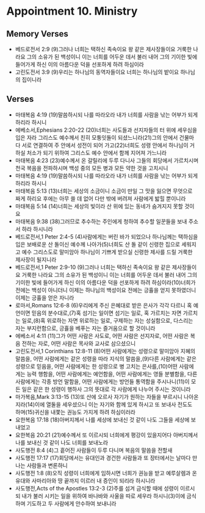 #  Appointment 10. Ministry

## Memory Verses
- 베드로전서 2:9 (9)그러나 너희는 택하신 족속이요 왕 같은 제사장들이요 거룩한 나라요 그의 소유가 된 백성이니 이는 너희를 어두운 데서 불러 내어 그의 기이한 빛에 들어가게 하신 이의 아름다운 덕을 선포하게 하려 하심이라
- 고린도전서 3:9 (9)우리는 하나님의 동역자들이요 너희는 하나님의 밭이요 하나님의 집이니라

## Verses
- 마태복음 4:19 (19)말씀하시되 나를 따라오라 내가 너희를 사람을 낚는 어부가 되게 하리라 하시니
- 에베소서,Ephesians 2:20-22 (20)너희는 사도들과 선지자들의 터 위에 세우심을 입은 자라 그리스도 예수께서 친히 모퉁잇돌이 되셨느니라(21)그의 안에서 건물마다 서로 연결하여 주 안에서 성전이 되어 가고(22)너희도 성령 안에서 하나님이 거하실 처소가 되기 위하여 그리스도 예수 안에서 함께 지어져 가느니라
- 마태복음 4:23 (23)예수께서 온 갈릴리에 두루 다니사 그들의 회당에서 가르치시며 천국 복음을 전파하시며 백성 중의 모든 병과 모든 약한 것을 고치시니
- 마태복음 4:19 (19)말씀하시되 나를 따라오라 내가 너희를 사람을 낚는 어부가 되게 하리라 하시니
- 마태복음 5:13 (13)너희는 세상의 소금이니 소금이 만일 그 맛을 잃으면 무엇으로 짜게 하리요 후에는 아무 쓸 데 없어 다만 밖에 버려져 사람에게 밟힐 뿐이니라
- 마태복음 5:14 (14)너희는 세상의 빛이라 산 위에 있는 동네가 숨겨지지 못할 것이요
- 마태복음 9:38 (38)그러므로 추수하는 주인에게 청하여 추수할 일꾼들을 보내 주소서 하라 하시니라
- 베드로전서,1 Peter 2:4-5 (4)사람에게는 버린 바가 되었으나 하나님께는 택하심을 입은 보배로운 산 돌이신 예수께 나아가(5)너희도 산 돌 같이 신령한 집으로 세워지고 예수 그리스도로 말미암아 하나님이 기쁘게 받으실 신령한 제사를 드릴 거룩한 제사장이 될지니라
- 베드로전서,1 Peter 2:9-10 (9)그러나 너희는 택하신 족속이요 왕 같은 제사장들이요 거룩한 나라요 그의 소유가 된 백성이니 이는 너희를 어두운 데서 불러 내어 그의 기이한 빛에 들어가게 하신 이의 아름다운 덕을 선포하게 하려 하심이라(10)너희가 전에는 백성이 아니더니 이제는 하나님의 백성이요 전에는 긍휼을 얻지 못하였더니 이제는 긍휼을 얻은 자니라
- 로마서,Romans 12:6-8 (6)우리에게 주신 은혜대로 받은 은사가 각각 다르니 혹 예언이면 믿음의 분수대로,(7)혹 섬기는 일이면 섬기는 일로, 혹 가르치는 자면 가르치는 일로,(8)혹 위로하는 자면 위로하는 일로, 구제하는 자는 성실함으로, 다스리는 자는 부지런함으로, 긍휼을 베푸는 자는 즐거움으로 할 것이니라
- 에베소서 4:11 (11)그가 어떤 사람은 사도로, 어떤 사람은 선지자로, 어떤 사람은 복음 전하는 자로, 어떤 사람은 목사와 교사로 삼으셨으니
- 고린도전서,1 Corinthians 12:8-11 (8)어떤 사람에게는 성령으로 말미암아 지혜의 말씀을, 어떤 사람에게는 같은 성령을 따라 지식의 말씀을,(9)다른 사람에게는 같은 성령으로 믿음을, 어떤 사람에게는 한 성령으로 병 고치는 은사를,(10)어떤 사람에게는 능력 행함을, 어떤 사람에게는 예언함을, 어떤 사람에게는 영들 분별함을, 다른 사람에게는 각종 방언 말함을, 어떤 사람에게는 방언들 통역함을 주시나니(11)이 모든 일은 같은 한 성령이 행하사 그의 뜻대로 각 사람에게 나누어 주시는 것이니라
- 마가복음,Mark 3:13-15 (13)또 산에 오르사 자기가 원하는 자들을 부르시니 나아온지라(14)이에 열둘을 세우셨으니 이는 자기와 함께 있게 하시고 또 보내사 전도도 하며(15)귀신을 내쫓는 권능도 가지게 하려 하심이러라
- 요한복음 17:18 (18)아버지께서 나를 세상에 보내신 것 같이 나도 그들을 세상에 보내었고
- 요한복음 20:21 (21)예수께서 또 이르시되 너희에게 평강이 있을지어다 아버지께서 나를 보내신 것 같이 나도 너희를 보내노라
- 사도행전 8:4 (4)그 흩어진 사람들이 두루 다니며 복음의 말씀을 전할새
- 사도행전 17:17 (17)회당에서는 유대인과 경건한 사람들과 또 장터에서는 날마다 만나는 사람들과 변론하니
- 사도행전 1:8 (8)오직 성령이 너희에게 임하시면 너희가 권능을 받고 예루살렘과 온 유대와 사마리아와 땅 끝까지 이르러 내 증인이 되리라 하시니라
- 사도행전,Acts of the Apostles 13:2-3 (2)주를 섬겨 금식할 때에 성령이 이르시되 내가 불러 시키는 일을 위하여 바나바와 사울을 따로 세우라 하시니(3)이에 금식하며 기도하고 두 사람에게 안수하여 보내니라
